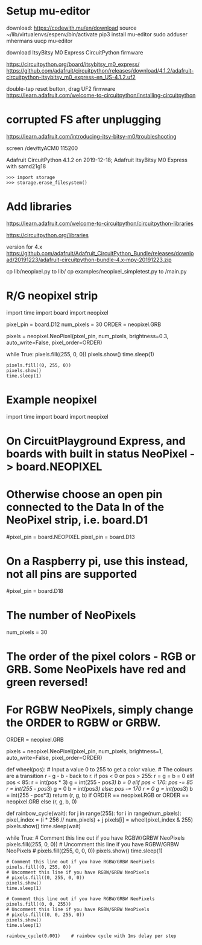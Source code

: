 # Setup mu-editor

download: https://codewith.mu/en/download
source ~/lib/virtualenvs/espenv/bin/activate
pip3 install mu-editor
sudo adduser mhermans uucp
mu-editor


download ItsyBitsy M0 Express CircuitPython firmware

https://circuitpython.org/board/itsybitsy_m0_express/
https://github.com/adafruit/circuitpython/releases/download/4.1.2/adafruit-circuitpython-itsybitsy_m0_express-en_US-4.1.2.uf2

double-tap reset button, drag UF2 firmware
https://learn.adafruit.com/welcome-to-circuitpython/installing-circuitpython


# corrupted FS after unplugging

https://learn.adafruit.com/introducing-itsy-bitsy-m0/troubleshooting

screen /dev/ttyACM0 115200

Adafruit CircuitPython 4.1.2 on 2019-12-18; Adafruit ItsyBitsy M0 Express with samd21g18

    >>> import storage
    >>> storage.erase_filesystem()

# Add libraries

https://learn.adafruit.com/welcome-to-circuitpython/circuitpython-libraries

https://circuitpython.org/libraries

version for 4.x https://github.com/adafruit/Adafruit_CircuitPython_Bundle/releases/download/20191223/adafruit-circuitpython-bundle-4.x-mpy-20191223.zip 

cp lib/neopixel.py to lib/
cp examples/neopixel_simpletest.py to /main.py


# R/G neopixel strip
import time
import board
import neopixel

pixel_pin = board.D12
num_pixels = 30
ORDER = neopixel.GRB

pixels = neopixel.NeoPixel(pixel_pin, num_pixels, brightness=0.3, auto_write=False,
                           pixel_order=ORDER)

while True:
    pixels.fill((255, 0, 0))
    pixels.show()
    time.sleep(1)

    pixels.fill((0, 255, 0))
    pixels.show()
    time.sleep(1)

    


# Example neopixel

import time
import board
import neopixel


# On CircuitPlayground Express, and boards with built in status NeoPixel -> board.NEOPIXEL
# Otherwise choose an open pin connected to the Data In of the NeoPixel strip, i.e. board.D1
#pixel_pin = board.NEOPIXEL
pixel_pin = board.D13

# On a Raspberry pi, use this instead, not all pins are supported
#pixel_pin = board.D18

# The number of NeoPixels
num_pixels = 30

# The order of the pixel colors - RGB or GRB. Some NeoPixels have red and green reversed!
# For RGBW NeoPixels, simply change the ORDER to RGBW or GRBW.
ORDER = neopixel.GRB

pixels = neopixel.NeoPixel(pixel_pin, num_pixels, brightness=1, auto_write=False,
                           pixel_order=ORDER)


def wheel(pos):
    # Input a value 0 to 255 to get a color value.
    # The colours are a transition r - g - b - back to r.
    if pos < 0 or pos > 255:
        r = g = b = 0
    elif pos < 85:
        r = int(pos * 3)
        g = int(255 - pos*3)
        b = 0
    elif pos < 170:
        pos -= 85
        r = int(255 - pos*3)
        g = 0
        b = int(pos*3)
    else:
        pos -= 170
        r = 0
        g = int(pos*3)
        b = int(255 - pos*3)
    return (r, g, b) if ORDER == neopixel.RGB or ORDER == neopixel.GRB else (r, g, b, 0)


def rainbow_cycle(wait):
    for j in range(255):
        for i in range(num_pixels):
            pixel_index = (i * 256 // num_pixels) + j
            pixels[i] = wheel(pixel_index & 255)
        pixels.show()
        time.sleep(wait)


while True:
    # Comment this line out if you have RGBW/GRBW NeoPixels
    pixels.fill((255, 0, 0))
    # Uncomment this line if you have RGBW/GRBW NeoPixels
    # pixels.fill((255, 0, 0, 0))
    pixels.show()
    time.sleep(1)

    # Comment this line out if you have RGBW/GRBW NeoPixels
    pixels.fill((0, 255, 0))
    # Uncomment this line if you have RGBW/GRBW NeoPixels
    # pixels.fill((0, 255, 0, 0))
    pixels.show()
    time.sleep(1)

    # Comment this line out if you have RGBW/GRBW NeoPixels
    pixels.fill((0, 0, 255))
    # Uncomment this line if you have RGBW/GRBW NeoPixels
    # pixels.fill((0, 0, 255, 0))
    pixels.show()
    time.sleep(1)

    rainbow_cycle(0.001)    # rainbow cycle with 1ms delay per step


